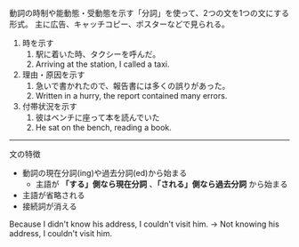 動詞の時制や能動態・受動態を示す「分詞」を使って、2つの文を1つの文にする形式。
主に広告、キャッチコピー、ポスターなどで見られる。

1. 時を示す
	1. 駅に着いた時、タクシーを呼んだ。
	2. Arriving at the station, I called a taxi.
2. 理由・原因を示す
	1. 急いで書かれたので、報告書には多くの誤りがあった。
	2. Written in a hurry, the report contained many errors.
3. 付帯状況を示す
	1. 彼はベンチに座って本を読んでいた
	2. He sat on the bench, reading a book.

---

文の特徴
- 動詞の現在分詞(ing)や過去分詞(ed)から始まる
	- 主語が **「する」側なら現在分詞** 、**「される」側なら過去分詞** から始まる
- 主語が省略される
- 接続詞が消える

Because I didn't know his address, I couldn't visit him.
→ Not knowing his address, I couldn't visit him.

